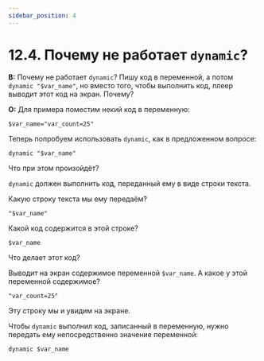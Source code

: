 ```yaml
---
sidebar_position: 4
---
```


# 12.4. Почему не работает `dynamic`?
<!-- [:faq_12_04] -->
**В:**	Почему не работает `dynamic`?
	Пишу код в переменной, а потом `dynamic "$var_name"`, но вместо того, чтобы выполнить код, плеер выводит этот код на экран. Почему?

**О:**
Для примера поместим некий код в переменную:
```qsp
$var_name="var_count=25"
```
Теперь попробуем использовать `dynamic`, как в предложенном вопросе:
```qsp
dynamic "$var_name"
```
Что при этом произойдёт?

`dynamic` должен выполнить код, переданный ему в виде строки текста.

Какую строку текста мы ему передаём?
```qsp
"$var_name"
```
Какой код содержится в этой строке?
```qsp
$var_name
```
Что делает этот код?

Выводит на экран содержимое переменной `$var_name`. А какое у этой переменной содержимое?
```qsp
"var_count=25"
```
Эту строку мы и увидим на экране.

Чтобы `dynamic` выполнил код, записанный в переменную, нужно передать ему непосредственно значение переменной:
```qsp
dynamic $var_name
```
